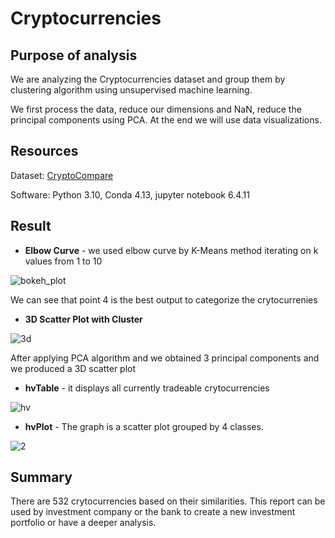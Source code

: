 # Cryptocurrencies

## Purpose of analysis

We are analyzing the Cryptocurrencies dataset and group them by clustering algorithm using unsupervised machine learning. 

We first process the data, reduce our dimensions and NaN, reduce the principal components using PCA. At the end we will use data visualizations.


## Resources

Dataset: [CryptoCompare](https://min-api.cryptocompare.com/data/all/coinlist)

Software: Python 3.10, Conda 4.13, jupyter notebook 6.4.11

## Result

- **Elbow Curve** - we used elbow curve by K-Means method iterating on k values from 1 to 10

![bokeh_plot](https://user-images.githubusercontent.com/100378319/176551362-a742d5f2-6f68-49ba-87af-4ee6ac1551ac.png)

We can see that point 4 is the best output to categorize the crytocurrenies

- **3D Scatter Plot with Cluster** 

![3d](https://user-images.githubusercontent.com/100378319/176551473-d3d77d2d-4cfb-4c84-bac1-87fbeac18ed9.png)

After applying PCA algorithm and we obtained 3 principal components and we produced a 3D scatter plot

- **hvTable** - it displays all currently tradeable crytocurrencies

![hv](https://user-images.githubusercontent.com/100378319/176551504-db4ec906-3f0c-4eb4-858b-e3943e07079a.png)

- **hvPlot** - The graph is a scatter plot grouped by 4 classes. 

![2](https://user-images.githubusercontent.com/100378319/176551517-0cce1ee2-494a-477e-ad60-7ce6661f38dc.png)


## Summary

There are 532 crytocurrencies based on their similarities. This report can be used by investment company or the bank to create a new investment portfolio or have a deeper analysis.


